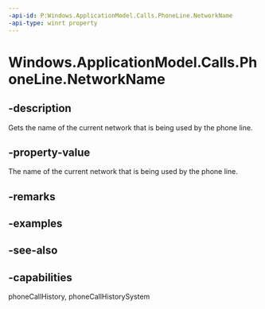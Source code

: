 ```yaml
---
-api-id: P:Windows.ApplicationModel.Calls.PhoneLine.NetworkName
-api-type: winrt property
---
```


<!-- Property syntax
public string NetworkName { get; }
-->

# Windows.ApplicationModel.Calls.PhoneLine.NetworkName

## -description
Gets the name of the current network that is being used by the phone line.

## -property-value
The name of the current network that is being used by the phone line.

## -remarks

## -examples

## -see-also

## -capabilities
phoneCallHistory, phoneCallHistorySystem
